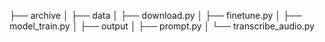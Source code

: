 ├── archive
│   ├── data
│   ├── download.py
│   ├── finetune.py
│   ├── model_train.py
│   ├── output
│   ├── prompt.py
│   └── transcribe_audio.py